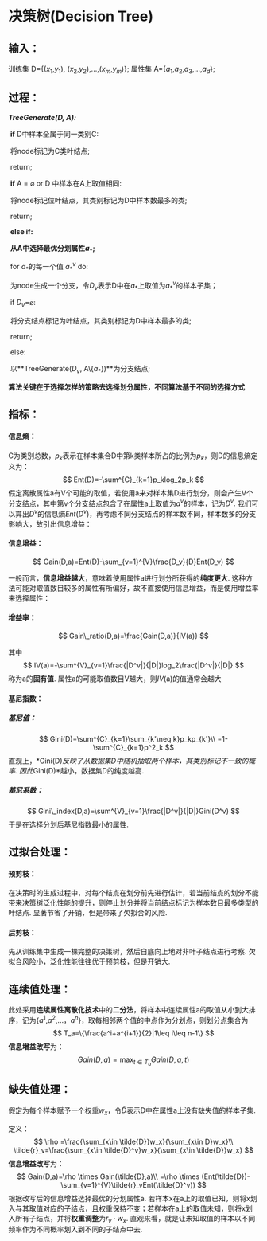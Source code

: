# 决策树(Decision Tree)



## 输入： 

训练集 D={($x_1$,$y_1$), ($x_2$,$y_2$),...,($x_m$,$y_m$)};	属性集 A={$a_1$,$a_2$,$a_3$,...,$a_d$};



## 过程：

***TreeGenerate(D, A):***

​	**if** D中样本全属于同一类别C:

​		将node标记为C类叶结点;

​		return;

​	**if** A = $\varnothing$ or D 中样本在A上取值相同:

​		将node标记位叶结点，其类别标记为D中样本数最多的类;

​		return;

​	**else if:**

​		**从A中选择最优分划属性$a_*$;**

​		for $a_*$的每一个值 $a_*^v$ do:

​			为node生成一个分支，令$D_v$表示D中在$a_*$上取值为$a_*^v$的样本子集；

​			if $D_v$=$\varnothing$:

​				将分支结点标记为叶结点，其类别标记为D中样本最多的类;

​				return;

​			else:

​				以**TreeGenerate($D_v$, A\\{$a_*$})**为分支结点;



**算法关键在于选择怎样的策略去选择划分属性，不同算法基于不同的选择方式**



## 指标：



#### 信息熵：

C为类别总数，$p_k$表示在样本集合D中第k类样本所占的比例为$p_k$，则D的信息熵定义为：
$$
Ent(D)=-\sum^{C}_{k=1}p_klog_2p_k
$$
假定离散属性a有V个可能的取值，若使用a来对样本集D进行划分，则会产生V个分支结点，其中第v个分支结点包含了在属性a上取值为$a^v$的样本，记为$D^v$. 我们可以算出$D^v$的信息熵*Ent*($D^v$)，再考虑不同分支结点的样本数不同，样本数多的分支影响大，故引出信息增益：



#### 信息增益：

$$
Gain(D,a)=Ent(D)-\sum_{v=1}^{V}\frac{D_v}{D}Ent(D_v)
$$

一般而言，**信息增益越大**，意味着使用属性a进行划分所获得的**纯度更大**. 这种方法可能对取值数目较多的属性有所偏好，故不直接使用信息增益，而是使用增益率来选择属性：



#### 增益率：

$$
Gain\_ratio(D,a)=\frac{Gain(D,a)}{IV(a)}
$$

其中
$$
IV(a)=-\sum^{V}_{v=1}\frac{|D^v|}{|D|}log_2\frac{|D^v|}{|D|}
$$
称为a的**固有值**. 属性a的可能取值数目V越大，则*IV*(a)的值通常会越大



#### 基尼指数：

##### **基尼值：**

$$
Gini(D)=\sum^{C}_{k=1}\sum_{k'\neq k}p_kp_{k'}\\
=1-\sum^{C}_{k=1}p^2_k
$$
直观上，*Gini(D)*反映了从数据集D中随机抽取两个样本，其类别标记不一致的概率. 因此*Gini(D)*越小，数据集D的纯度越高.

##### **基尼系数：**

$$
Gini\_index(D,a)=\sum^{V}_{v=1}\frac{|D^v|}{|D|}Gini(D^v)
$$
于是在选择分划后基尼指数最小的属性.



##  过拟合处理：



#### 预剪枝：

在决策时的生成过程中，对每个结点在划分前先进行估计，若当前结点的划分不能带来决策树泛化性能的提升，则停止划分并将当前结点标记为样本数目最多类型的叶结点. 显著节省了开销，但是带来了欠拟合的风险.



#### 后剪枝：

先从训练集中生成一棵完整的决策树，然后自底向上地对非叶子结点进行考察. 欠拟合风险小，泛化性能往往优于预剪枝，但是开销大.



## 连续值处理：



此处采用**连续属性离散化技术**中的**二分法**，将样本中连续属性a的取值从小到大排序，记为{$a^1$,$a^2$,...，$a^n$}，取每相邻两个值的中点作为分划点，则划分点集合为
$$
T_a=\{\frac{a^i+a^{i+1}}{2}|1\leq i\leq n-1\}
$$
**信息增益改写**为：
$$
Gain(D,a)=\max_{t\in T_a}Gain(D,a,t)
$$


## 缺失值处理：



假定为每个样本赋予一个权重$w_x$，令$\tilde{D}$表示D中在属性a上没有缺失值的样本子集.

 定义：
$$
\rho =\frac{\sum_{x\in \tilde{D}}w_x}{\sum_{x\in D}w_x}\\
\tilde{r}_v=\frac{\sum_{x\in \tilde{D}^v}w_x}{\sum_{x\in \tilde{D}}w_x}
$$
**信息增益改写**为：
$$
Gain(D,a)=\rho \times Gain(\tilde{D},a)\\
=\rho \times (Ent(\tilde{D})-\sum_{v=1}^{V}\tilde{r}_vEnt(\tilde{D}^v))
$$
根据改写后的信息增益选择最优的分划属性a. 若样本x在a上的取值已知，则将x划入与其取值对应的子结点，且权重保持不变；若样本在a上的取值未知，则将x划入所有子结点，并将**权重调整**为$\tilde{r}_v \cdot w_x$. 直观来看，就是让未知取值的样本以不同频率作为不同概率划入到不同的子结点中去.





